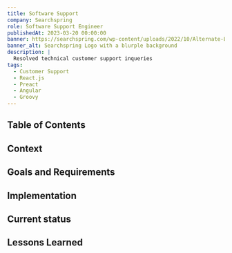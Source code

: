 ```yaml
---
title: Software Support
company: Searchspring
role: Software Support Engineer
publishedAt: 2023-03-20 00:00:00
banner: https://searchspring.com/wp-content/uploads/2022/10/Alternate-Logo-White.png
banner_alt: Searchspring Logo with a blurple background
description: |
  Resolved technical customer support inqueries
tags:
  - Customer Support
  - React.js
  - Preact
  - Angular
  - Groovy
---
```


## Table of Contents

## Context

## Goals and Requirements

## Implementation

## Current status

## Lessons Learned
